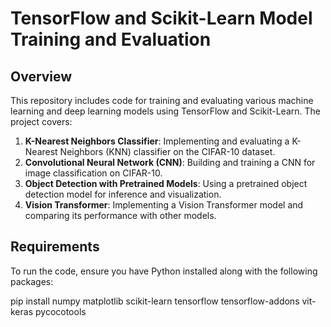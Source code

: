# TensorFlow and Scikit-Learn Model Training and Evaluation

## Overview

This repository includes code for training and evaluating various machine learning and deep learning models using TensorFlow and Scikit-Learn. The project covers:

1. **K-Nearest Neighbors Classifier**: Implementing and evaluating a K-Nearest Neighbors (KNN) classifier on the CIFAR-10 dataset.
2. **Convolutional Neural Network (CNN)**: Building and training a CNN for image classification on CIFAR-10.
3. **Object Detection with Pretrained Models**: Using a pretrained object detection model for inference and visualization.
4. **Vision Transformer**: Implementing a Vision Transformer model and comparing its performance with other models.

## Requirements

To run the code, ensure you have Python installed along with the following packages:


pip install numpy matplotlib scikit-learn tensorflow tensorflow-addons vit-keras pycocotools
